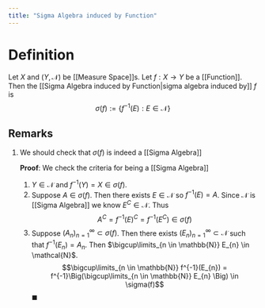 ```yaml
---
title: "Sigma Algebra induced by Function"
---
```


# Definition
Let $X$ and $(Y, \mathcal{N})$ be [[Measure Space]]s. Let $f: X \to Y$ be a [[Function]]. Then the [[Sigma Algebra induced by Function|sigma algebra induced by]] $f$ is
$$\sigma(f) := \{f^{-1}(E) : E \in \mathcal{N}\}$$
## Remarks
1. We should check that $\sigma(f)$ is indeed a [[Sigma Algebra]]
	
	**Proof**: We check the criteria for being a [[Sigma Algebra]]
	1. $Y \in \mathcal{N}$ and $f^{-1}(Y) = X \in \sigma(f)$.
	2. Suppose $A \in \sigma(f)$. Then there exists $E \in \mathcal{N}$ so $f^{-1}(E) = A$. Since $\mathcal{N}$ is [[Sigma Algebra]] we know $E^{C} \in \mathcal{N}$. Thus $$A^{C} = f^{-1}(E)^{C} = f^{-1}(E^{C}) \in \sigma(f)$$
	3. Suppose $(A_n)_{n=1}^{\infty} \subset \sigma(f)$. Then there exists $(E_n)_{n=1}^{\infty} \subset \mathcal{N}$ such that $f^{-1}(E_{n}) = A_{n}$. Then $\bigcup\limits_{n \in \mathbb{N}} E_{n} \in \mathcal{N}$. $$\bigcup\limits_{n \in \mathbb{N}} f^{-1}(E_{n}) = f^{-1}\Big(\bigcup\limits_{n \in \mathbb{N}} E_{n} \Big) \in \sigma(f)$$ $\blacksquare$
